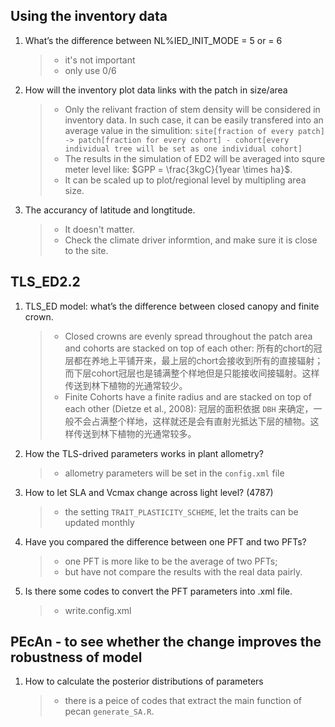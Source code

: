 ## Using the inventory data 

1. What’s the difference between NL%IED_INIT_MODE = 5 or = 6
    > - it's not important
    > - only use 0/6

2. How will the inventory plot data links with the patch in size/area 
    > - Only the relivant fraction of stem density will be considered in inventory data. In such case, it can be easily transfered into an average value in the  simulition: `site[fraction of every patch] -> patch[fraction for every cohort] - cohort[every individual tree will be set as one individual cohort]`
    > - The results in the simulation of ED2 will be averaged into squre meter level like: $GPP = \frac{3kgC}{1year \times ha}$. 
    > - It can be scaled up to plot/regional level by multipling area size.

3. The accurancy of latitude and longtitude.
    >  - It doesn't matter.
    >  - Check the climate driver informtion, and make sure it is close to the site.

## TLS_ED2.2

1. TLS_ED model: what’s the difference between closed canopy and finite crown.
    > - Closed crowns are evenly spread throughout the patch area and cohorts are stacked on top of each other: 所有的chort的冠层都在养地上平铺开来，最上层的chort会接收到所有的直接辐射；而下层cohort冠层也是铺满整个样地但是只能接收间接辐射。这样传送到林下植物的光通常较少。
    > - Finite Cohorts have a finite radius and are stacked on top of each other (Dietze et al., 2008): 冠层的面积依据 `DBH` 来确定，一般不会占满整个样地，这样就还是会有直射光抵达下层的植物。这样传送到林下植物的光通常较多。

2. How the TLS-drived parameters works in plant allometry?
    > - allometry parameters will be set in the `config.xml` file

4. How to let SLA and Vcmax change across light level? (4787)
    > - the setting `TRAIT_PLASTICITY_SCHEME`, let the traits can be updated monthly
    
6. Have you compared the difference between one PFT and two PFTs?
    > - one PFT is more like to be the average of two PFTs;
    > - but have not compare the results with the real data pairly.

7. Is there some codes to convert the PFT parameters into .xml file.
    > - write.config.xml

## PEcAn - to see whether the change improves the robustness of model

1. How to calculate the posterior distributions of parameters
    > - there is a peice of codes that extract the main function of pecan `generate_SA.R`.